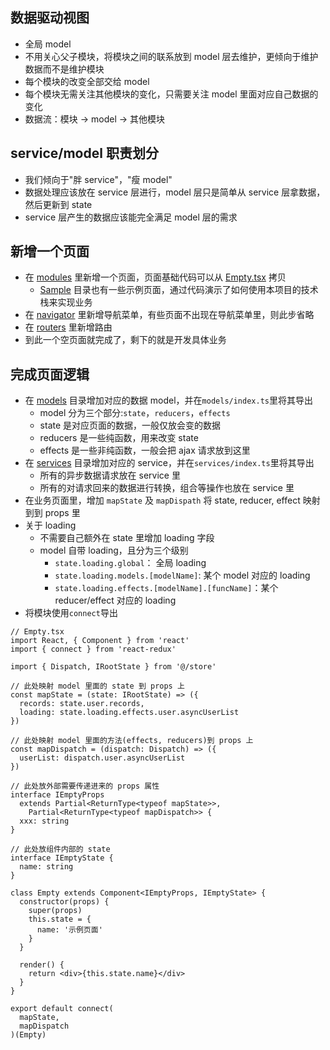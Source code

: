 ## 数据驱动视图

- 全局 model
- 不用关心父子模块，将模块之间的联系放到 model 层去维护，更倾向于维护数据而不是维护模块
- 每个模块的改变全部交给 model
- 每个模块无需关注其他模块的变化，只需要关注 model 里面对应自己数据的变化
- 数据流：模块 -> model -> 其他模块

## service/model 职责划分

- 我们倾向于"胖 service"，"瘦 model"
- 数据处理应该放在 service 层进行，model 层只是简单从 service 层拿数据，然后更新到 state
- service 层产生的数据应该能完全满足 model 层的需求

## 新增一个页面

- 在 [modules](../src/pages) 里新增一个页面，页面基础代码可以从 [Empty.tsx](../src/pages/Sample/Empty.tsx) 拷贝
  - [Sample](../src/pages/Sample) 目录也有一些示例页面，通过代码演示了如何使用本项目的技术栈来实现业务
- 在 [navigator](../src/navigator) 里新增导航菜单，有些页面不出现在导航菜单里，则此步省略
- 在 [routers](../src/routers/config.ts) 里新增路由
- 到此一个空页面就完成了，剩下的就是开发具体业务

## 完成页面逻辑

- 在 [models](../src/models) 目录增加对应的数据 model，并在`models/index.ts`里将其导出
  - model 分为三个部分:`state`，`reducers`，`effects`
  - state 是对应页面的数据，一般仅放会变的数据
  - reducers 是一些纯函数，用来改变 state
  - effects 是一些非纯函数，一般会把 ajax 请求放到这里
- 在 [services](../src/services) 目录增加对应的 service，并在`services/index.ts`里将其导出
  - 所有的异步数据请求放在 service 里
  - 所有的对请求回来的数据进行转换，组合等操作也放在 service 里
- 在业务页面里，增加 `mapState` 及 `mapDispath` 将 state, reducer, effect 映射到到 props 里
- 关于 loading
  - 不需要自己额外在 state 里增加 loading 字段
  - model 自带 loading，且分为三个级别
    - `state.loading.global`： 全局 loading
    - `state.loading.models.[modelName]`: 某个 model 对应的 loading
    - `state.loading.effects.[modelName].[funcName]`：某个 reducer/effect 对应的 loading
- 将模块使用`connect`导出

```
// Empty.tsx
import React, { Component } from 'react'
import { connect } from 'react-redux'

import { Dispatch, IRootState } from '@/store'

// 此处映射 model 里面的 state 到 props 上
const mapState = (state: IRootState) => ({
  records: state.user.records,
  loading: state.loading.effects.user.asyncUserList
})

// 此处映射 model 里面的方法(effects, reducers)到 props 上
const mapDispatch = (dispatch: Dispatch) => ({
  userList: dispatch.user.asyncUserList
})

// 此处放外部需要传递进来的 props 属性
interface IEmptyProps
  extends Partial<ReturnType<typeof mapState>>,
    Partial<ReturnType<typeof mapDispatch>> {
  xxx: string
}

// 此处放组件内部的 state
interface IEmptyState {
  name: string
}

class Empty extends Component<IEmptyProps, IEmptyState> {
  constructor(props) {
    super(props)
    this.state = {
      name: '示例页面'
    }
  }

  render() {
    return <div>{this.state.name}</div>
  }
}

export default connect(
  mapState,
  mapDispatch
)(Empty)
```
